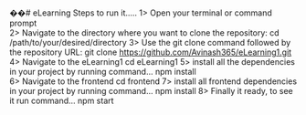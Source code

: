 ��#   e L e a r n i n g 
 
 Steps to run it..... 
1> Open your terminal or command prompt  
2> Navigate to the directory where you want to clone the repository: 
  cd /path/to/your/desired/directory
3> Use the git clone command followed by the repository URL:
  git clone https://github.com/Avinash365/eLearning1.git
4> Navigate to the eLearning1 
  cd eLearning1
5> install all the dependencies in your project by running command...
  npm install       
6> Navigate to the frontend
  cd frontend 
7> install all frontend dependencies in your project by running command...
  npm install
8> Finally it ready, to see it run command... 
  npm start
